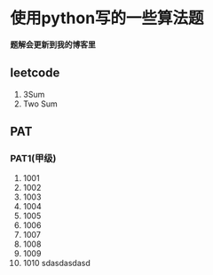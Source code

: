 # 使用python写的一些算法题

**题解会更新到我的博客里**

## leetcode
1. 3Sum
2. Two Sum
## PAT
### PAT1(甲级)
1. 1001
2. 1002
3. 1003
4. 1004
5. 1005
6. 1006
7. 1007
8. 1008
9. 1009
10. 1010
sdasdasdasd